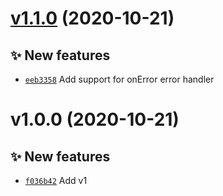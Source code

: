 # [v1.1.0](https://github.com/koj-co/unqueue/compare/v1.0.0...v1.1.0) (2020-10-21)

## ✨ New features

- [`eeb3358`](https://github.com/koj-co/unqueue/commit/eeb3358)  Add support for onError error handler

# v1.0.0 (2020-10-21)

## ✨ New features

- [`f036b42`](https://github.com/koj-co/unqueue/commit/f036b42)  Add v1
